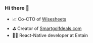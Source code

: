 ### Hi there 👋

- 📈 Co-CTO of [Wisesheets](https://wisesheets.io)
- ⛳️ Creator of [Smartgolfdeals.com](https://www.smartgolfdeals.com)
- 👨‍💻 React-Native developer at Entain
